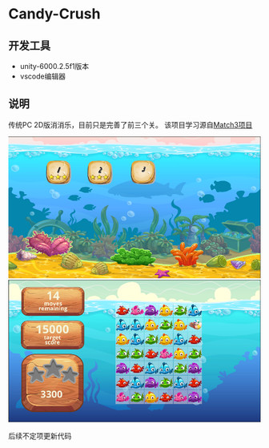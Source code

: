 # Candy-Crush
## 开发工具
* unity-6000.2.5f1版本
* vscode编辑器

## 说明
 传统PC 2D版消消乐，目前只是完善了前三个关。 该项目学习源自[Match3项目](https://github.com/daltonbr/Match3)

![alt text](./image.png)
![alt text](./image-1.png)

后续不定项更新代码
